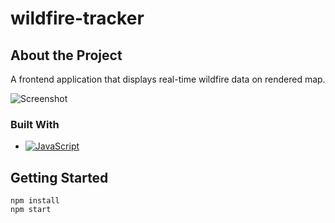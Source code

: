# wildfire-tracker

<!-- ABOUT THE PROJECT -->
## About the Project

A frontend application that displays real-time wildfire data on rendered map.

![Screenshot](components/firetracker_screenshot.png)



### Built With

* [![JavaScript][javascript.com]][JavaScript-url]



<!-- GETTING STARTED -->
## Getting Started

```
npm install
npm start
```



<!-- MARKDOWN LINKS & IMAGES -->
<!-- https://www.markdownguide.org/basic-syntax/#reference-style-links -->
[javascript.com]: https://img.shields.io/badge/logo-javascript-blue?logo=javascript
[JavaScript-url]: https://www.javascript.com/